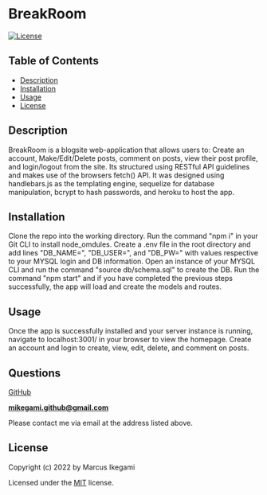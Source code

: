 
# BreakRoom
[![License](https://img.shields.io/github/license/marcusikegami/breakroom-blogsite)](LICENSE.txt)

## Table of Contents
* [Description](#description)
* [Installation](#installation)
* [Usage](#usage)
* [License](#license)

## Description 

BreakRoom is a blogsite web-application that allows users to: Create an account, Make/Edit/Delete posts, comment on posts, view their post profile, and login/logout from the site. Its structured using RESTful API guidelines and makes use of the browsers fetch() API. It was designed using handlebars.js as the templating engine, sequelize for database manipulation, bcrypt to hash passwords, and heroku to host the app.

## Installation

Clone the repo into the working directory. Run the command "npm i" in your Git CLI to install node_omdules. Create a .env file in the root directory and add lines "DB_NAME=", "DB_USER=", and "DB_PW=" with values respective to your MYSQL login and DB information. Open an instance of your MYSQL CLI and run the command "source db/schema.sql" to create the DB. Run the command "npm start" and if you have completed the previous steps successfully, the app will load and create the models and routes.

## Usage

Once the app is successfully installed and your server instance is running, navigate to localhost:3001/ in your browser to view the homepage. Create an account and login to create, view, edit, delete, and comment on posts. 

## Questions

[GitHub](https://github.com/marcusikegami)

**mikegami.github@gmail.com**

Please contact me via email at the address listed above.

## License

  Copyright (c) 2022 by Marcus Ikegami
  
  Licensed under the [MIT](LICENSE.txt) license.
  
